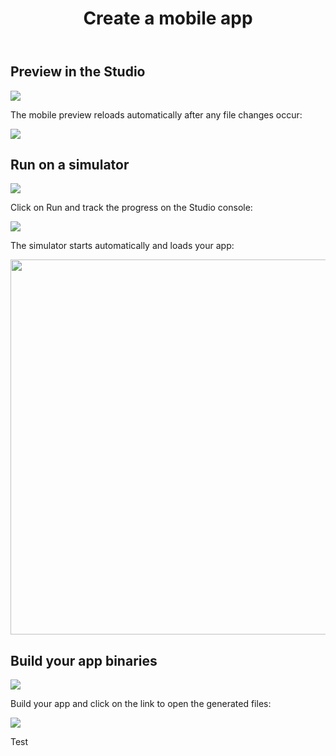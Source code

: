 ---
---

<header>
<h1>Create a mobile app</h1>
</header>

## Preview in the Studio

<img src="img/toolbar-mobile-preview.png" />

The mobile preview reloads automatically after any file changes occur:

<img src="img/mobile-preview.png" />

## Run on a simulator

<img src="img/toolbar-mobile-run.png" />

Click on Run and track the progress on the Studio console:

<img src="img/mobile-simulator-launching.png" />

The simulator starts automatically and loads your app:

<img height="600px;" src="img/mobile-simulator.png" />

## Build your app binaries

<img src="img/toolbar-mobile-build.png" />

Build your app and click on the link to open the generated files:

<img src="img/console-mobile-build.png" />

Test
